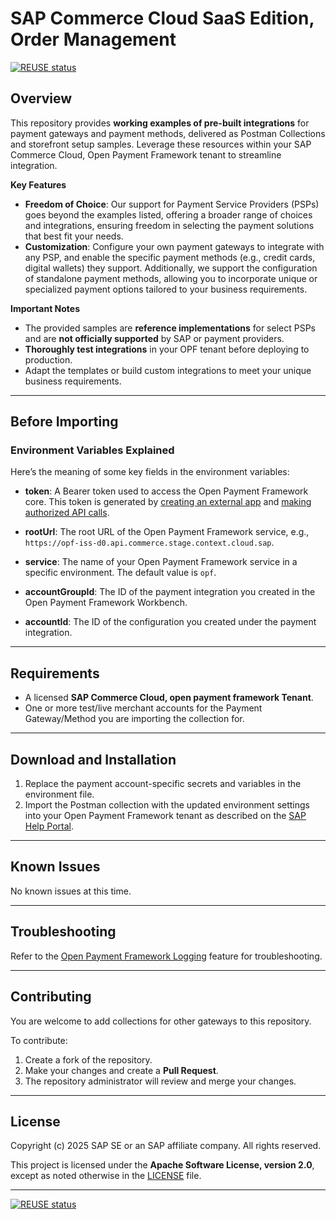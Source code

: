 # SAP Commerce Cloud SaaS Edition, Order Management
[![REUSE status](https://api.reuse.software/badge/github.com/SAP-samples/open-payment-framework-integration)](https://api.reuse.software/info/github.com/SAP-samples/open-payment-framework-integration)

## Overview

This repository provides **working examples of pre-built integrations** for payment gateways and payment methods, delivered as Postman Collections and storefront setup samples. Leverage these resources within your SAP Commerce Cloud, Open Payment Framework tenant to streamline integration.

**Key Features**  
- **Freedom of Choice**: Our support for Payment Service Providers (PSPs) goes beyond the examples listed, offering a broader range of choices and integrations, ensuring freedom in selecting the payment solutions that best fit your needs.  
- **Customization**: Configure your own payment gateways to integrate with any PSP, and enable the specific payment methods (e.g., credit cards, digital wallets) they support. Additionally, we support the configuration of standalone payment methods, allowing you to incorporate unique or specialized payment options tailored to your business requirements.

**Important Notes**  
- The provided samples are **reference implementations** for select PSPs and are **not officially supported** by SAP or payment providers.  
- **Thoroughly test integrations** in your OPF tenant before deploying to production.  
- Adapt the templates or build custom integrations to meet your unique business requirements.  

---

## Before Importing  
### Environment Variables Explained  
Here’s the meaning of some key fields in the environment variables:  

- **token**: A Bearer token used to access the Open Payment Framework core. This token is generated by [creating an external app](https://help.sap.com/docs/OPEN_PAYMENT_FRAMEWORK/8ccca5bb539a49258e924b467ee4e1c2/d927d21974fe4b368e063f72733bf0fe.html) and [making authorized API calls](https://help.sap.com/docs/OPEN_PAYMENT_FRAMEWORK/8ccca5bb539a49258e924b467ee4e1c2/40c792e66e2942209dc853a43533d78d.html).  

- **rootUrl**: The root URL of the Open Payment Framework service, e.g., `https://opf-iss-d0.api.commerce.stage.context.cloud.sap`.  

- **service**: The name of your Open Payment Framework service in a specific environment. The default value is `opf`.  

- **accountGroupId**: The ID of the payment integration you created in the Open Payment Framework Workbench.  

- **accountId**: The ID of the configuration you created under the payment integration.  

---

## Requirements  
- A licensed **SAP Commerce Cloud, open payment framework Tenant**.  
- One or more test/live merchant accounts for the Payment Gateway/Method you are importing the collection for.  

---

## Download and Installation  
1. Replace the payment account-specific secrets and variables in the environment file.  
2. Import the Postman collection with the updated environment settings into your Open Payment Framework tenant as described on the [SAP Help Portal](https://help.sap.com/docs/OPEN_PAYMENT_FRAMEWORK/8ccca5bb539a49258e924b467ee4e1c2/562879e4d6fd4826b5d82219e5f19412.html).  

---

## Known Issues  
No known issues at this time.  

---


## Troubleshooting  
Refer to the [Open Payment Framework Logging](https://help.sap.com/docs/OPEN_PAYMENT_FRAMEWORK/9177e614020947c6a5ea457e1f1d29ea/beab05c2985242d396b6f454dc1b8bea.html) feature for troubleshooting.  

---

## Contributing  
You are welcome to add collections for other gateways to this repository.  

To contribute:  
1. Create a fork of the repository.  
2. Make your changes and create a **Pull Request**.  
3. The repository administrator will review and merge your changes.  

---

## License  
Copyright (c) 2025 SAP SE or an SAP affiliate company. All rights reserved.  

This project is licensed under the **Apache Software License, version 2.0**, except as noted otherwise in the [LICENSE](LICENSES/Apache-2.0.txt) file.

---

[![REUSE status](https://api.reuse.software/badge/github.com/SAP-samples/open-payment-framework-integration)](https://api.reuse.software/info/github.com/SAP-samples/open-payment-framework-integration)
